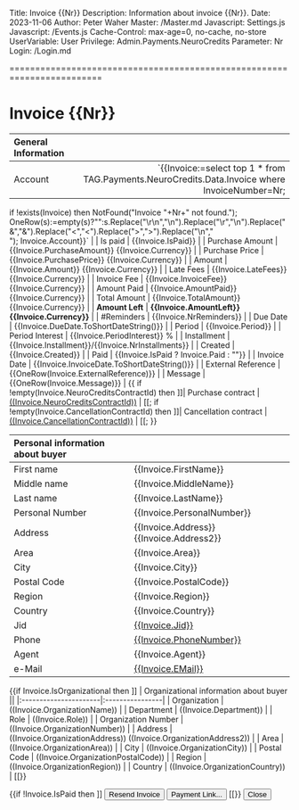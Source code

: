 ﻿Title: Invoice {{Nr}}
Description: Information about invoice {{Nr}}.
Date: 2023-11-06
Author: Peter Waher
Master: /Master.md
Javascript: Settings.js
Javascript: /Events.js
Cache-Control: max-age=0, no-cache, no-store
UserVariable: User
Privilege: Admin.Payments.NeuroCredits
Parameter: Nr
Login: /Login.md

========================================================================

Invoice {{Nr}}
=================

| General Information  ||
|:----------|----------:|
| Account | `{{Invoice:=select top 1 * from TAG.Payments.NeuroCredits.Data.Invoice where InvoiceNumber=Nr;
if !exists(Invoice) then NotFound("Invoice "+Nr+" not found.");
OneRow(s):=empty(s)?"":s.Replace("\r\n","\n").Replace("\r","\n").Replace("&","&amp;").Replace("<","&lt;").Replace(">","&gt;").Replace("\n","<br/>");
Invoice.Account}}` |
| Is paid | {{Invoice.IsPaid}} |
| Purchase Amount | {{Invoice.PurchaseAmount}} {{Invoice.Currency}} |
| Purchase Price | {{Invoice.PurchasePrice}} {{Invoice.Currency}} |
| Amount | {{Invoice.Amount}} {{Invoice.Currency}} |
| Late Fees | {{Invoice.LateFees}} {{Invoice.Currency}} |
| Invoice Fee | {{Invoice.InvoiceFee}} {{Invoice.Currency}} |
| Amount Paid | {{Invoice.AmountPaid}} {{Invoice.Currency}} |
| Total Amount | {{Invoice.TotalAmount}} {{Invoice.Currency}} |
| **Amount Left** | **{{Invoice.AmountLeft}} {{Invoice.Currency}}** |
| \#Reminders | {{Invoice.NrReminders}} |
| Due Date | {{Invoice.DueDate.ToShortDateString()}} |
| Period | {{Invoice.Period}} |
| Period Interest | {{Invoice.PeriodInterest}} % |
| Installment | {{Invoice.Installment}}/{{Invoice.NrInstallments}} |
| Created | {{Invoice.Created}} |
| Paid | {{Invoice.IsPaid ? Invoice.Paid : ""}} |
| Invoice Date | {{Invoice.InvoiceDate.ToShortDateString()}} |
| External Reference | {{OneRow(Invoice.ExternalReference)}} |
| Message | {{OneRow(Invoice.Message)}} |
{{
if !empty(Invoice.NeuroCreditsContractId) then ]]| Purchase contract | <a href="/Contract.md?ID=((Invoice.NeuroCreditsContractId))" target="_blank">((Invoice.NeuroCreditsContractId))</a> |
[[;
if !empty(Invoice.CancellationContractId) then ]]| Cancellation contract | <a href="/Contract.md?ID=((Invoice.CancellationContractId))" target="_blank">((Invoice.CancellationContractId))</a> |
[[;
}}

| Personal information about buyer ||
|:----------------|:----------------|
| First name | {{Invoice.FirstName}} |
| Middle name | {{Invoice.MiddleName}} |
| Last name | {{Invoice.LastName}} |
| Personal Number | {{Invoice.PersonalNumber}} |
| Address | {{Invoice.Address}} {{Invoice.Address2}} |
| Area | {{Invoice.Area}} |
| City | {{Invoice.City}} |
| Postal Code | {{Invoice.PostalCode}} |
| Region | {{Invoice.Region}} |
| Country | {{Invoice.Country}} |
| Jid | [{{Invoice.Jid}}](xmpp:{{Invoice.Jid}}) |
| Phone | [{{Invoice.PhoneNumber}}](tel:{{Invoice.PhoneNumber}}) |
| Agent | {{Invoice.Agent}} |
| e-Mail | [{{Invoice.EMail}}](mailto:{{Invoice.EMail}}) |

{{if Invoice.IsOrganizational then ]]
| Organizational information about buyer ||
|:----------------------|:----------------|
| Organization | ((Invoice.OrganizationName)) |
| Department | ((Invoice.Department)) |
| Role | ((Invoice.Role)) |
| Organization Number | ((Invoice.OrganizationNumber)) |
| Address | ((Invoice.OrganizationAddress)) ((Invoice.OrganizationAddress2)) |
| Area | ((Invoice.OrganizationArea)) |
| City | ((Invoice.OrganizationCity)) |
| Postal Code | ((Invoice.OrganizationPostalCode)) |
| Region | ((Invoice.OrganizationRegion)) |
| Country | ((Invoice.OrganizationCountry)) |
[[}}

{{if !Invoice.IsPaid then ]]
<button type="button" class="posButton" onclick="ResendInvoice( ((Nr)) )">Resend Invoice</button>
<button type="button" class="posButton" onclick="OpenUrl('PayInvoice.md?Nr=((Nr))&Key=((UrlEncode(Invoice.Key) ))')">Payment Link...</button>
[[}}
<button type="button" class="negButton" onclick="Close()">Close</button>
